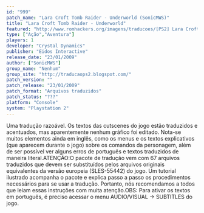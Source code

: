 ```yaml
---
id: "999"
patch_name: "Lara Croft Tomb Raider - Underworld (SonicMWS)"
title: "Lara Croft Tomb Raider - Underworld"
featured: "http://www.romhackers.org/imagens/traducoes/[PS2] Lara Croft Tomb Raider - Underworld - SonicMWS - 1.jpg"
type: ["Ação","Aventura"]
players: 1
developer: "Crystal Dynamics"
publisher: "Eidos Interactive"
release_date: "23/01/2009"
author: ["SonicMWS"]
group_name: "Nenhum"
group_site: "http://traducaops2.blogspot.com/"
patch_version: ""
patch_release: "23/01/2009"
patch_format: "Arquivos traduzidos"
patch_status: "???"
platform: "Console"
system: "Playstation 2"
---
```


Uma tradução razoável. Os textos das cutscenes do jogo estão traduzidos e acentuados, mas aparentemente nenhum gráfico foi editado. Nota-se muitos elementos ainda em inglês, como os menus e os textos explicativos (que aparecem durante o jogo) sobre os comandos da personagem, além de ser possível ver alguns erros de português e textos traduzidos de maneira literal.ATENÇÃO:O pacote de tradução vem com 67 arquivos traduzidos que devem ser substituídos pelos arquivos originais equivalentes da versão europeia (SLES-55442) do jogo. Um tutorial ilustrado acompanha o pacote e explica passo a passo os procedimentos necessários para se usar a tradução. Portanto, nós recomendamos a todos que leiam essas instruções com muita atenção.OBS: Para ativar os textos em português, é preciso acessar o menu AUDIO/VISUAL -> SUBTITLES do jogo.